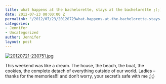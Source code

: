 ```yaml
---
title: what happens at the bachelorette, stays at the bachelorette ;);)
date: 2012-07-23 00:00:00 Z
permalink: "/2012/07/23/20120723what-happens-at-the-bachelorette-stays-at-the-bachelorette/"
categories:
- Jennifer
- Uncategorized
author: Jennifer
layout: post
---
```


[<img alt="20120721-230751.jpg" class="alignnone size-full" src="/teamelam/assets/images/what-happens-at-the-bachelorette-stays-at-the-bachelorette/1342912071000-missing.jpg" />](/teamelam/assets/images/what-happens-at-the-bachelorette-stays-at-the-bachelorette/1342912071000-missing.jpg)

This weekend was like a dream. The house, the beach, the boat, the cookies, the complete detach of everything outside of our world. Ladies &#8211; thanks for the memories!!! and don&#8217;t worry, your secret&#8217;s safe with me ;);)
